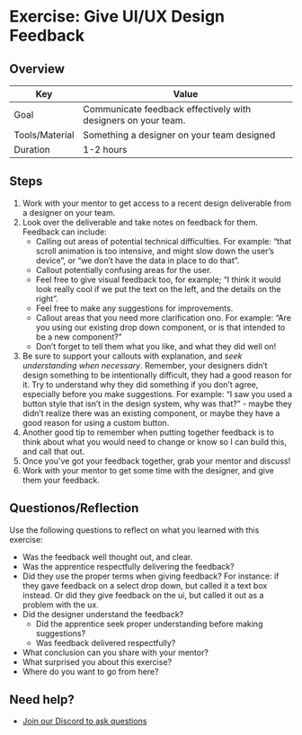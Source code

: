 # Exercise: Give UI/UX Design Feedback

## Overview

| Key | Value |
| --- | --- |
| Goal | Communicate feedback effectively with designers on your team. |
| Tools/Material | Something a designer on your team designed |
| Duration | 1-2 hours |


## Steps

1. Work with your mentor to get access to a recent design deliverable from a designer on your team. 
2. Look over the deliverable and take notes on feedback for them. Feedback can include: 
    - Calling out areas of potential technical difficulties. For example: “that scroll animation is too intensive, and might slow down the user’s device”, or “we don’t have the data in place to do that”.
    - Callout potentially confusing areas for the user. 
    - Feel free to give visual feedback too, for example; “I think it would look really cool if we put the text on the left, and the details on the right”. 
    - Feel free to make any suggestions for improvements. 
    - Callout areas that you need more clarification ono. For example: “Are you using our existing drop down component, or is that intended to be a new component?”
    - Don’t forget to tell them what you like, and what they did well on!
3. Be sure to support your callouts with explanation, and *seek understanding when necessary*. Remember, your designers didn’t design something to be intentionally difficult, they had a good reason for it. Try to understand why they did something if you don’t agree, especially before you make suggestions. For example: “I saw you used a button style that isn’t in the design system, why was that?” - maybe they didn’t realize there was an existing component, or maybe they have a good reason for using a custom button. 
4. Another good tip to remember when putting together feedback is to think about what you would need to change or know so I can build this, and call that out. 
5. Once you’ve got your feedback together, grab your mentor and discuss! 
6. Work with your mentor to get some time with the designer, and give them your feedback.

## Questionos/Reflection

Use the following questions to reflect on what you learned with this exercise:

- Was the feedback well thought out, and clear.
- Was the apprentice respectfully delivering the feedback?
- Did they use the proper terms when giving feedback? For instance: if they gave feedback on a select drop down, but called it a text box instead. Or did they give feedback on the ui, but called it out as a problem with the ux.
- Did the designer understand the feedback?
    - Did the apprentice seek proper understanding before making suggestions?
    - Was feedback delivered respectfully?
- What conclusion can you share with your mentor?
- What surprised you about this exercise?
- Where do you want to go from here?

## Need help?

- [Join our Discord to ask questions](https://discord.gg/bDVYvG3Czd)
